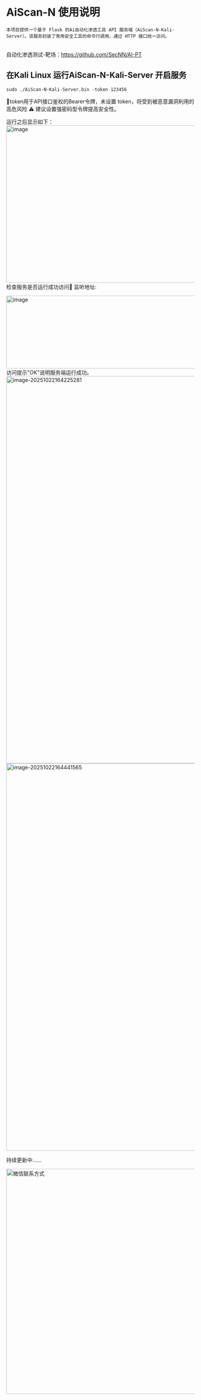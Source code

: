 # **AiScan-N 使用说明**

    本项目提供一个基于 Flask 的Ai自动化渗透工具 API 服务端（AiScan-N-Kali-Server）。该服务封装了常用安全工具的命令行调用，通过 HTTP 接口统一访问。
​	
自动化渗透测试-靶场：https://github.com/SecNN/AI-PT
## 在Kali Linux 运行AiScan-N-Kali-Server 开启服务

```
sudo ./AiScan-N-Kali-Server.bin -token 123456
```

🚨token用于API接口鉴权的Bearer令牌，未设置 token，将受到被恶意漏洞利用的高危风险 ⚠️ 建议设置强密码型令牌提高安全性。

运行之后显示如下：
<img width="927" height="420" alt="image" src="https://github.com/user-attachments/assets/d7a095b8-a6e1-4db5-8403-212c3e445647" />
检查服务是否运行成功访问🚀 监听地址:

<img width="1049" height="194" alt="image" src="https://github.com/user-attachments/assets/f977cd9b-8cff-4010-b3c0-1509e5c1fde2" />
访问提示"OK"说明服务端运行成功。

<img width="1920" height="1032" alt="image-20251022164225281" src="https://github.com/user-attachments/assets/2775b501-3fc0-4c22-9c10-da08806baf36" />

<img width="1920" height="1032" alt="image-20251022164441565" src="https://github.com/user-attachments/assets/32e690b2-dadd-440b-b081-ff8f28db28c4" />



持续更新中......

<img src="https://github.com/user-attachments/assets/42cb0d9d-6acb-435f-9390-3326ba6f7791" alt="微信联系方式" width="600">



